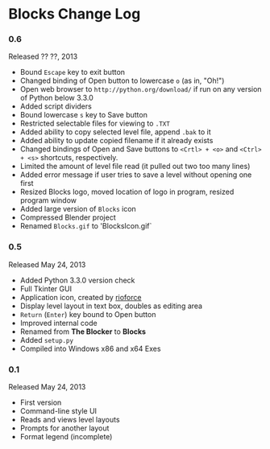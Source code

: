 Blocks Change Log
=================

### 0.6
Released ?? ??, 2013

* Bound `Escape` key to exit button
* Changed binding of Open button to lowercase `o` (as in, "Oh!")
* Open web browser to `http://python.org/download/` if run on any version of Python below 3.3.0
* Added script dividers 
* Bound lowercase `s` key to Save button
* Restricted selectable files for viewing to `.TXT`
* Added ability to copy selected level file, append `.bak` to it
* Added ability to update copied filename if it already exists
* Changed bindings of Open and Save buttons to `<Crtl> + <o>` and `<Ctrl> + <s>` shortcuts, respectively. 
* Limited the amount of level file read (it pulled out two too many lines)
* Added error message if user tries to save a level without opening one first
* Resized Blocks logo, moved location of logo in program, resized program window
* Added large version of `Blocks` icon
* Compressed Blender project
* Renamed `Blocks.gif` to 'BlocksIcon.gif`

### 0.5 
Released May 24, 2013

* Added Python 3.3.0 version check
* Full Tkinter GUI
* Application icon, created by [rioforce](http://rioforce.wordpress.com)
* Display level layout in text box, doubles as editing area
* `Return` (`Enter`) key bound to Open button
* Improved internal code
* Renamed from **The Blocker** to **Blocks**
* Added `setup.py`
* Compiled into Windows x86 and x64 Exes

### 0.1
Released May 24, 2013

* First version
* Command-line style UI
* Reads and views level layouts
* Prompts for another layout
* Format legend (incomplete)
